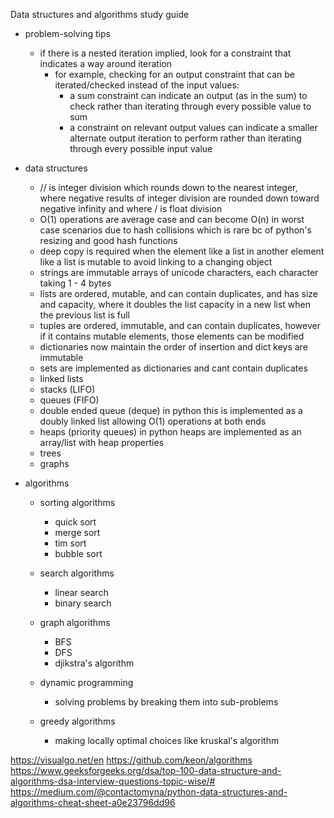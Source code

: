 Data structures and algorithms study guide

- problem-solving tips

	- if there is a nested iteration implied, look for a constraint that indicates a way around iteration
		- for example, checking for an output constraint that can be iterated/checked instead of the input values:
			- a sum constraint can indicate an output (as in the sum) to check rather than iterating through every possible value to sum
			- a constraint on relevant output values can indicate a smaller alternate output iteration to perform rather than iterating through every possible input value

- data structures
	- // is integer division which rounds down to the nearest integer, where negative results of integer division are rounded down toward negative infinity and where / is float division
	- O(1) operations are average case and can become O(n) in worst case scenarios due to hash collisions which is rare bc of python's resizing and good hash functions
	- deep copy is required when the element like a list in another element like a list is mutable to avoid linking to a changing object
	- strings are immutable arrays of unicode characters, each character taking 1 - 4 bytes
	- lists are ordered, mutable, and can contain duplicates, and has size and capacity, where it doubles the list capacity in a new list when the previous list is full
	- tuples are ordered, immutable, and can contain duplicates, however if it contains mutable elements, those elements can be modified
	- dictionaries now maintain the order of insertion and dict keys are immutable
	- sets are implemented as dictionaries and cant contain duplicates
	- linked lists
	- stacks (LIFO)
	- queues (FIFO)
	- double ended queue (deque) in python this is implemented as a doubly linked list allowing O(1) operations at both ends
	- heaps (priority queues) in python heaps are implemented as an array/list with heap properties
	- trees
	- graphs

- algorithms

	- sorting algorithms
		- quick sort
		- merge sort
		- tim sort
		- bubble sort

	- search algorithms
		- linear search
		- binary search

	- graph algorithms
		- BFS
		- DFS
		- djikstra's algorithm

	- dynamic programming
		- solving problems by breaking them into sub-problems

	- greedy algorithms
		- making locally optimal choices like kruskal's algorithm



https://visualgo.net/en
https://github.com/keon/algorithms
https://www.geeksforgeeks.org/dsa/top-100-data-structure-and-algorithms-dsa-interview-questions-topic-wise/#
https://medium.com/@contactomyna/python-data-structures-and-algorithms-cheat-sheet-a0e23796dd96